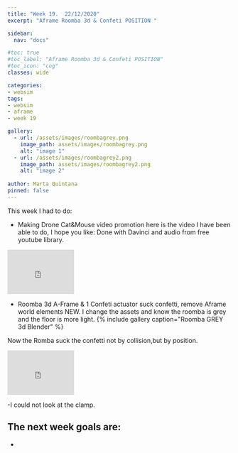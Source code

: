 ```yaml
---
title: "Week 19.  22/12/2020"
excerpt: "Aframe Roomba 3d & Confeti POSITION "

sidebar:
  nav: "docs"

#toc: true
#toc_label: "Aframe Roomba 3d & Confeti POSITION"
#toc_icon: "cog"
classes: wide

categories:
- websim
tags:
- websim
- aframe
- week 19

gallery:
  - url: /assets/images/roombagrey.png
    image_path: assets/images/roombagrey.png
    alt: "image 1"
  - url: /assets/images/roombagrey2.png
    image_path: assets/images/roombagrey2.png
    alt: "image 2"
    
author: Marta Quintana
pinned: false
---
```



This week I had to do:

- Making Drone Cat&Mouse video promotion here is the video I have been able to do, I hope you like: Done with Davinci and audio from free youtube library.
<iframe width="150" height="100" src="https://youtube.com/embed/fAC9KAG3THc" frameborder="0" allow="autoplay; encrypted-media" allowfullscreen></iframe>

- Roomba 3d A-Frame & 1 Confeti actuator suck confetti, remove Aframe world elements NEW.
 I change the assets and know the roomba is grey and the floor is more light.
  {% include gallery caption="Roomba GREY 3d  Blender" %}
  
 Now the Romba suck the confetti not by collision,but by position.
  
<iframe width="150" height="100" src="https://youtube.com/embed/If2XMcr1ci4" frameborder="0" allow="autoplay; encrypted-media" allowfullscreen></iframe>

-I could not look at the clamp. 

The next week goals are:
-
-
